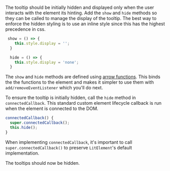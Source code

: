 The tooltip should be initially hidden and displayed only when the user
interacts with the element its hinting. Add the `show` and `hide` methods so
they can be called to manage the display of the tooltip. The best way to
enforce the hidden styling is to use an inline style since this has the
highest precedence in css.

```ts
 show = () => {
    this.style.display = '';
  }

  hide = () => {
    this.style.display = 'none';
  }
```

<aside class="info">
  The <code>show</code> and <code>hide</code> methods are defined using
  <a href="https://developer.mozilla.org/en-US/docs/Web/JavaScript/Reference/Functions/Arrow_functions" target="_blank">arrow functions</a>.
  This binds the the functions to the element and makes it simpler to use them
  with <code>add/removeEventListener</code> which you'll do next.
</aside>

To ensure the tooltip is initially hidden, call the `hide` method in
`connectedCallback`. This standard custom element lifecycle callback is run when
the element is connected to the DOM.

```ts
connectedCallback() {
  super.connectedCallback();
  this.hide();
}
```

<aside class="info">
 When implementing <code>connectedCallback</code>, it's important to call
  <code>super.connectedCallback()</code> to preserve <code>LitElement</code>'s
  default implementation.
</aside>

The tooltips should now be hidden.

